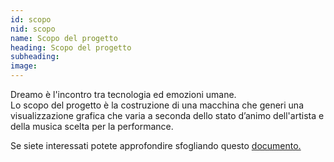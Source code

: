 ```yaml
---
id: scopo
nid: scopo
name: Scopo del progetto
heading: Scopo del progetto 
subheading: 
image: 
---
```

<!--
<p>I biosegnali, quali battito cardiaco e sudorazione, monitorati mediante un bracciale corredato di sensori, permettono di ricavare informazioni sullo stato d'animo del performer.</p>

<p>L’audio in ingresso, raccolto tramite ingressi jack, contiene altrettante informazioni sul mood dell'esibizione. </p>

<p>Queste informazioni verranno quindi utilizzate per scegliere l'effetto visivo che più si adatta alla performance, nonché per rendere il video reattivo e dinamico.</p> -->

<p> Dreamo è l'incontro tra tecnologia ed emozioni umane. <br>
Lo scopo del progetto è la costruzione di una macchina che generi una visualizzazione grafica che varia a seconda dello stato d’animo dell'artista e della musica scelta per la performance.</p>

<p> Se siete interessati potete approfondire sfogliando questo <a href="https://drive.google.com/open?id=1OZDLGxfbXZeDAKrvFt3UCfgj15zuz4HuL2U-3lGGjKE"> documento.

<!-- image example "http://lorempixel.com/500/340/abstract" -->

